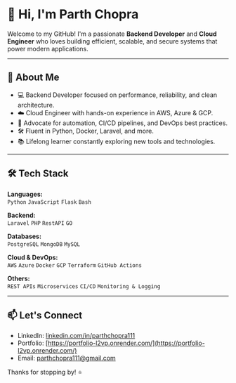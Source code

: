 # 👋 Hi, I'm Parth Chopra

Welcome to my GitHub! I'm a passionate **Backend Developer** and **Cloud Engineer** who loves building efficient, scalable, and secure systems that power modern applications.

---

## 🚀 About Me

- 💻 Backend Developer focused on performance, reliability, and clean architecture.
- ☁️ Cloud Engineer with hands-on experience in AWS, Azure & GCP.
- 🔁 Advocate for automation, CI/CD pipelines, and DevOps best practices.
- 🛠️ Fluent in Python, Docker, Laravel, and more.
- 📚 Lifelong learner constantly exploring new tools and technologies.

---

## 🛠️ Tech Stack

**Languages:**  
`Python` `JavaScript` `Flask` `Bash`

**Backend:**  
`Laravel` `PHP` `RestAPI` `GO`

**Databases:**  
`PostgreSQL` `MongoDB` `MySQL`

**Cloud & DevOps:**  
`AWS` `Azure` `Docker` `GCP` `Terraform` `GitHub Actions`

**Others:**  
`REST APIs` `Microservices` `CI/CD` `Monitoring & Logging`

---

## 📫 Let's Connect

- LinkedIn: [linkedin.com/in/parthchopra111](https://linkedin.com/in/parthchopra111)
- Portfolio: [https://portfolio-l2vp.onrender.com/](https://portfolio-l2vp.onrender.com/)
- Email: [parthchopra111@gmail.com](mailto:parthchopra111@gmail.com)

Thanks for stopping by! ⭐
